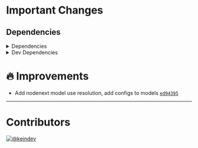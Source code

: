 # Important Changes

## Dependencies

<details>
<summary>Dependencies</summary>

- Changed **[standard-shared-config](https://www.npmjs.com/package/standard-shared-config)** from `^4.0.12` to `^4.0.14`

</details>

<details>
<summary>Dev Dependencies</summary>

- Changed **[@tagproject/base-shared-config](https://www.npmjs.com/package/@tagproject/base-shared-config)** from `^2.2.2` to `^2.2.3`
- Changed **[@tagproject/vscode-shared-config](https://www.npmjs.com/package/@tagproject/vscode-shared-config)** from `^1.2.5` to `^1.2.6`
- Changed **[changelog-guru](https://www.npmjs.com/package/changelog-guru)** from `^4.0.4` to `^4.0.5`
- Changed **[cspell](https://www.npmjs.com/package/cspell)** from `^5.19.5` to `^5.19.7`
- Changed **[figma-portal](https://www.npmjs.com/package/figma-portal)** from `^1.0.0` to `^1.0.1`

</details>

# :fire: Improvements

- Add nodenext model use resolution, add configs to models [`ed94395`](https://github.com/tagproject/ts-package-shared-config/commit/ed943951c7859b05a384edbd43c9ddae4982bbda)

---

# Contributors

[![@keindev](https://avatars.githubusercontent.com/u/4527292?v=4&s=40)](https://github.com/keindev)
